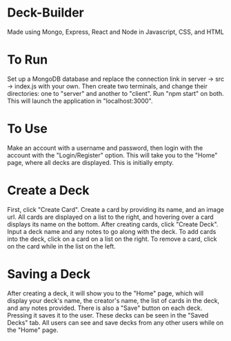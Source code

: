 # Deck-Builder
Made using Mongo, Express, React and Node in Javascript, CSS, and HTML

# To Run
Set up a MongoDB database and replace the connection link in server -> src -> index.js with your own. Then create two terminals, and change their directories: one to "server" and another to "client". Run "npm start" on both. This will launch the application in "localhost:3000".

# To Use
Make an account with a username and password, then login with the account with the "Login/Register" option. This will take you to the "Home" page, where all decks are displayed. This is initially empty.

# Create a Deck
First, click "Create Card". Create a card by providing its name, and an image url. All cards are displayed on a list to the right, and hovering over a card displays its name on the bottom. After creating cards, click "Create Deck". Input a deck name and any notes to go along with the deck. To add cards into the deck, click on a card on a list on the right. To remove a card, click on the card while in the list on the left.

# Saving a Deck
After creating a deck, it will show you to the "Home" page, which will display your deck's name, the creator's name, the list of cards in the deck, and any notes provided. There is also a "Save" button on each deck. Pressing it saves it to the user. These decks can be seen in the "Saved Decks" tab. All users can see and save decks from any other users while on the "Home" page.
